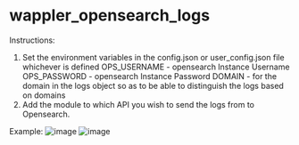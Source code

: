 # wappler_opensearch_logs

Instructions:
1. Set the environment variables in the config.json or user_config.json file whichever is defined
OPS_USERNAME - opensearch Instance Username
OPS_PASSWORD - opensearch Instance Password
DOMAIN - for the domain in the logs object so as to be able to distinguish the logs based on domains
2. Add the module to which API you wish to send the logs from to Opensearch.


Example:
![image](https://github.com/roney492/wappler_opensearch_logs/assets/116948023/912006c4-485c-4aa5-9264-019980545755)
![image](https://github.com/roney492/wappler_opensearch_logs/assets/116948023/d018715a-7bf1-4759-ac41-996f3d52b6e5)

